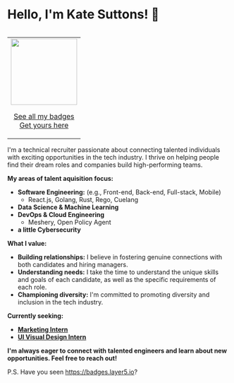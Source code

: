 # Hello, I'm Kate Suttons! 👋

<table align="right" border="0">
 <tr><td align="center">
<img width="150px" src="https://badges.layer5.io/assets/badges/first-collaborator/first-collaborator.png" />

<p><a href="https://cloud.layer5.io/user/7f7c9603-65d4-4097-b461-73f7d7bd82a0?tab=badges">See all my badges</a><br /><a href="https://badges.layer5.io">Get yours here</a></p>
  </td></tr>
</table>

I'm a technical recruiter passionate about connecting talented individuals with exciting opportunities in the tech industry. I thrive on helping people find their dream roles and companies build high-performing teams.

**My areas of talent aquisition focus:**

* **Software Engineering:**  (e.g., Front-end, Back-end, Full-stack, Mobile)
  * React.js, Golang, Rust, Rego, Cuelang
* **Data Science & Machine Learning**
* **DevOps & Cloud Engineering**
  * Meshery, Open Policy Agent
* **a little Cybersecurity**

**What I value:**

* **Building relationships:** I believe in fostering genuine connections with both candidates and hiring managers.
* **Understanding needs:** I take the time to understand the unique skills and goals of each candidate, as well as the specific requirements of each role.
* **Championing diversity:** I'm committed to promoting diversity and inclusion in the tech industry.

<!-- **Let's connect!**

* **LinkedIn:** [Your LinkedIn Profile URL]
* **Email:** [Your Professional Email Address] -->

**Currently seeking:**

* **[Marketing Intern](https://layer5.io/careers/digital-marketing-internship)** 
* **[UI Visual Design Intern](https://layer5.io/careers/ui-visual-designer-internship)**

**I'm always eager to connect with talented engineers and learn about new opportunities. Feel free to reach out!**

P.S. Have you seen https://badges.layer5.io?
